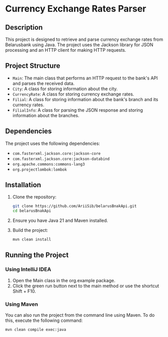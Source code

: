 # Currency Exchange Rates Parser

## Description

This project is designed to retrieve and parse currency exchange rates from Belarusbank using Java. The project uses the Jackson library for JSON processing and an HTTP client for making HTTP requests.

## Project Structure

- `Main`: The main class that performs an HTTP request to the bank's API and parses the received data.
- `City`: A class for storing information about the city.
- `CurrencyRate`: A class for storing currency exchange rates.
- `Filial`: A class for storing information about the bank's branch and its currency rates.
- `FilialInfo`: A class for parsing the JSON response and storing information about the branches.

## Dependencies

The project uses the following dependencies:

- `com.fasterxml.jackson.core:jackson-core`
- `com.fasterxml.jackson.core:jackson-databind`
- `org.apache.commons:commons-lang3`
- `org.projectlombok:lombok`

## Installation

1. Clone the repository:
    ```sh
    git clone https://github.com/AriiSib/belarusBnakApi.git
    cd belarusBnakApi
    ```

2. Ensure you have Java 21 and Maven installed.

3. Build the project:
    ```sh
    mvn clean install
    ```

## Running the Project
### Using IntelliJ IDEA
1. Open the Main class in the org.example package.
2. Click the green run button next to the main method or use the shortcut Shift + F10.

### Using Maven
You can also run the project from the command line using Maven. To do this, execute the following command:
```sh
mvn clean compile exec:java
```
